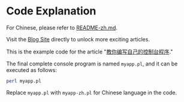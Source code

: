 Code Explanation
==========

For Chinese, please refer to [README-zh.md](./README-zh.md).

Visit the [Blog Site](https://www.homqyy.cn) directly to unlock more exciting articles.

This is the example code for the article "[教你编写自己的控制台程序](https://www.homqyy.cn/编程语言/Perl/教你编写控制台程序/)."

The final complete console program is named `myapp.pl`, and it can be executed as follows:

```bash
perl myapp.pl
```

Replace `myapp.pl` with `myapp-zh.pl` for Chinese language in the code.
